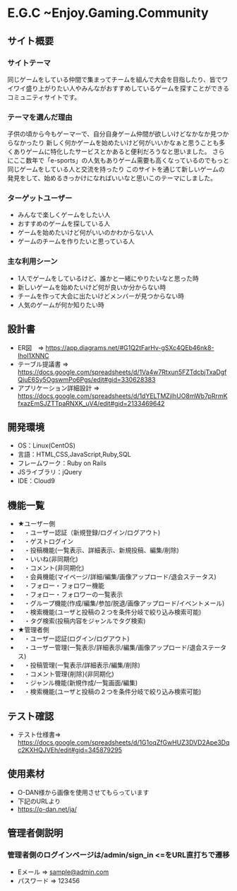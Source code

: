 # E.G.C ~Enjoy.Gaming.Community

## サイト概要
### サイトテーマ
同じゲームをしている仲間で集まってチームを組んで大会を目指したり、皆でワイワイ盛り上がりたい人やみんながおすすめしているゲームを探すことができるコミュニティサイトです。

### テーマを選んだ理由
子供の頃から今もゲーマーで、自分自身ゲーム仲間が欲しいけどなかなか見つからなかったり
新しく何かゲームを始めたいけど何がいいかなぁと思うことも多くありゲームに特化したサービスとかあると便利だろうなと思いました。
さらにここ数年で「e-sports」の人気もありゲーム需要も高くなっているのでもっと同じゲームをしている人と交流を持ったり
このサイトを通じて新しいゲームの発見をして、始めるきっかけになればいいなと思いこのテーマにしました。

### ターゲットユーザー
- みんなで楽しくゲームをしたい人
- おすすめのゲームを探している人
- ゲームを始めたいけど何がいいのかわからない人
- ゲームのチームを作りたいと思っている人

### 主な利用シーン
- 1人でゲームをしているけど、誰かと一緒にやりたいなと思った時
- 新しいゲームを始めたいけど何が良いか分からない時
- チームを作って大会に出たいけどメンバーが見つからない時
- 人気のゲームが何か知りたい時

## 設計書
- ER図　=> https://app.diagrams.net/#G1Q2tFarHv-gSXc4QEb46nk8-IhoI1XNNC
- テーブル提議書 => https://docs.google.com/spreadsheets/d/1Va4w7Rtxun5FZTdcbjTxaDgfQjuE6Sy5OgswmPo6Pgs/edit#gid=330628383
- アプリケーション詳細設計 => https://docs.google.com/spreadsheets/d/1dYELTMZjlhUO8mWb7pRrmKfxazEmSJZTTpaRNXK_uV4/edit#gid=2133469642

## 開発環境
- OS：Linux(CentOS)
- 言語：HTML,CSS,JavaScript,Ruby,SQL
- フレームワーク：Ruby on Rails
- JSライブラリ：jQuery
- IDE：Cloud9

## 機能一覧
-  ★ユーザー側
- 　・ユーザー認証（新規登録/ログイン/ログアウト)
- 　・ゲストログイン
- 　・投稿機能(一覧表示、詳細表示、新規投稿、編集/削除)
- 　・いいね(非同期化)
- 　・コメント(非同期化)
- 　・会員機能(マイページ/詳細/編集/画像アップロード/退会ステータス)
- 　・フォロー・フォロワー機能
- 　・フォロー・フォロワーの一覧表示
- 　・グループ機能(作成/編集/参加/脱退/画像アップロード/イベントメール)
- 　・検索機能(ユーザと投稿の２つを条件分岐で絞り込み検索可能)
- 　・タグ検索(投稿内容をジャンルでタグ検索)
- ★管理者側
- 　・ユーザー認証(ログイン/ログアウト)
- 　・ユーザー管理(一覧表示/詳細表示/編集/画像アップロード/退会ステータス)
- 　・投稿管理(一覧表示/詳細表示/編集/削除)
- 　・コメント管理{削除}(非同期化)
- 　・ジャンル機能(新規作成/一覧画面/編集)
- 　・検索機能(ユーザと投稿の２つを条件分岐で絞り込み検索可能)

## テスト確認
- テスト仕様書=> https://docs.google.com/spreadsheets/d/1G1oqZfGwHUZ3DVD2Ape3Dqc2KXHQJVEh/edit#gid=345879295

## 使用素材
- O-DAN様から画像を使用させてもらっています
- 下記のURLより
- https://o-dan.net/ja/

## 管理者側説明
### 管理者側のログインページは/admin/sign_in <=をURL直打ちで遷移
- Eメール => sample@admin.com
- パスワード => 123456